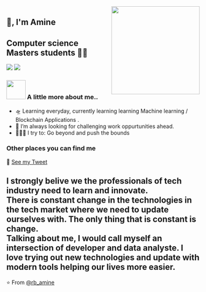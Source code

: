 <img align='right' src="https://media.giphy.com/media/M9gbBd9nbDrOTu1Mqx/giphy.gif" width="230">

## 🙏, I'm Amine 
## Computer science Masters students 👨‍💻

[![](https://img.shields.io/badge/LinkedIn-aminerb-blue)](https://www.linkedin.com/in/aminerb/)
[![](https://img.shields.io/badge/Gmail-mohamedamine.elrharroubi@etu.uae.ac.ma%40gmail.com-red)](mailto:mohamedamine.elrharroubi@etu.uae.ac.ma)


### <img src="https://media.giphy.com/media/VgCDAzcKvsR6OM0uWg/giphy.gif" width="50"> A little more about me..  

- 🛸 Learning everyday, currently learning learning Machine learning / Blockchain Applications .
- 🌋 I’m always looking for challenging work oppurtunities ahead.
- 🧗🏾‍♀️ I try to: Go beyond and push the bounds

### Other places you can find me 

🐣 [See my Tweet](https://twitter.com/rb_amine)


###

I strongly belive we the professionals of tech industry need to learn and innovate.     
There is constant change in the technologies in the tech market where we need to update ourselves with. The only thing that is constant is change.               
Talking about me, I would call myself an intersection of developer and data analyste.
I love trying out new technologies and update with modern tools helping our lives more easier.
---
⭐️ From [@rb_amine](https://github.com/NOTamineRB)










